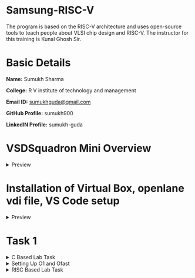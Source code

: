 # Samsung-RISC-V
The program is based on the RISC-V architecture and uses open-source tools to teach people about VLSI chip design and RISC-V. The instructor for this training is Kunal Ghosh Sir.
# Basic Details
**Name:** Sumukh Sharma

**College:** R V institute of technology and management

**Email ID:** sumukhguda@gmail.com

**GitHub Profile:** sumukh900

**LinkedIN Profile:** sumukh-guda

# VSDSquadron Mini Overview
<details>
<summary> Preview </summary>
<br>
  
## Block diagram of VSDSquadron Mini RISC-V development board is shown below

![b1](https://github.com/user-attachments/assets/e7339091-3882-4aa0-9fc5-665118aaa264)

## VSDSquadron Mini RISC-V development board Board image

![b2](https://github.com/user-attachments/assets/55c19e7e-ebfd-40cc-bf83-527ba790bb87)

## Information about the VSDSquadron Mini RISC-V SoC device

Refer to [CH32V003F4U6 RISC-V SoC Datasheet](https://www.vlsisystemdesign.com/wp-content/uploads/2024/01/Web01_CH32V003DS0.pdf) and [CH32V003F4U6 RISC-V SoC Reference Manual](https://www.vlsisystemdesign.com/wp-content/uploads/2023/09/Web02_CH32V003RM.PDF)

## Overview of VSDSquadron Mini RISC-V development boards

a) On-board 24MHz RC oscillator

b) 3 groups of GPIO ports, totaling 15 I/O ports

c)  USART, I2C, and SPI

d) UART implemented on USART

e) 2KB SRAM for volatile data storage, 16KB CodeFlash for program memory

f) On-board Programmer. NO NEED of any additional adapter

## Dimensions of the VSDSquadron Mini RISC-V development board

a) Form factor is 50.00 x 28.00 mm

b) Maximum height of the component at the top side: 8mm

c) Maximum height of the component at the bottom side: 1mm

</details>

# Installation of Virtual Box, openlane vdi file, VS Code setup

<details>
<summary> Preview </summary>
<br>
  
## Virtual Box and vsdsquadron vdi file setup screenshots

### For installing vdi file click [openlane_vdi_file](https://forgefunder.com/%7Ekunal/vsdsquadron.vdi)

![Screenshot 2025-01-08 232054](https://github.com/user-attachments/assets/962b47e0-375d-4f4a-b022-b38b54f0bfc7)

![Screenshot 2025-01-08 232115](https://github.com/user-attachments/assets/9ac864cb-1705-4275-84eb-3c03eb589d00)

![Screenshot 2025-01-09 104809](https://github.com/user-attachments/assets/6b06fdfe-9e83-458a-ac29-2a6d5e139105)

![Screenshot 2025-01-09 110020](https://github.com/user-attachments/assets/e5cd43b7-97f1-428b-a537-e0126b69c5c0)

</details>

# Task 1

<details>
<summary> C Based Lab Task </summary>
<br>
  
## Text editor view of sum1ton.c displaying the clean, commented source code with proper formatting and standard C library inclusion.

![Screenshot 2025-01-09 113819](https://github.com/user-attachments/assets/366f56e3-d7cf-47c5-aab6-5a0c91f41980)

## Terminal output showing multiple test runs of the program with different inputs (7, 8, 9) and their corresponding sum outputs (28, 36, 45), validating program functionality.

![Screenshot 2025-01-09 113757](https://github.com/user-attachments/assets/9b3cb810-7e07-4942-99be-4d8f31ada450)

</details>

<details>
<summary> Setting Up O1 and Ofast </summary>
<br>
  
## Source code of sum1ton.c showing the C implementation with basic loop structure to calculate cumulative sum, along with RISC-V compilation commands using different optimization flags.

![Screenshot 2025-01-09 155520](https://github.com/user-attachments/assets/294231dc-6cc3-48e7-a5dd-e97fe9626608)

</details>

<details>
<summary> RISC Based Lab Task </summary>
<br>
  
## Assembly code output showing the main function implementation with memory management, stack pointer adjustments, and function calls for printf and scanf operations also calculating the number of instructions used to implement the program using O1.

![Screenshot 2025-01-09 154246](https://github.com/user-attachments/assets/82d92c6f-f7da-4bb6-a13a-85b3d32a69c2)

## Assembly code output showing the main function implementation with memory management, stack pointer adjustments, and function calls for printf and scanf operations also calculating the number of instructions used to implement the program using Ofast.

![Screenshot 2025-01-09 154813](https://github.com/user-attachments/assets/1993d97b-1c4b-4811-a589-03049639d8ac)


